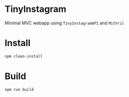 # TinyInstagram
Minimal MVC webapp using ```TinyInstagramAPI``` and ```Mithril```

# Install
```bash
npm clean-install
```

# Build
```bash
npm run build
```

